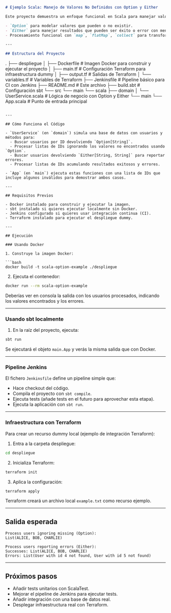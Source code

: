 ```markdown
# Ejemplo Scala: Manejo de Valores No Definidos con Option y Either

Este proyecto demuestra un enfoque funcional en Scala para manejar valores no definidos y evitar el abuso de `null`, utilizando las herramientas propias del lenguaje:

- `Option` para modelar valores que pueden o no existir.
- `Either` para manejar resultados que pueden ser éxito o error con mensajes claros.
- Procesamiento funcional con `map`, `flatMap`, `collect` para transformar colecciones evitando errores comunes.

---

## Estructura del Proyecto

```

.
├── despliegue
│   ├── Dockerfile         # Imagen Docker para construir y ejecutar el proyecto
│   ├── main.tf            # Configuración Terraform para infraestructura dummy
│   ├── output.tf          # Salidas de Terraform
│   └── variables.tf       # Variables de Terraform
├── Jenkinsfile            # Pipeline básico para CI con Jenkins
├── README.md              # Este archivo
├── build.sbt              # Configuración sbt
└── src
└── main
└── scala
├── domain
│   └── UserService.scala  # Lógica de negocio con Option y Either
└── main
└── App.scala          # Punto de entrada principal

````

---

## Cómo Funciona el Código

- `UserService` (en `domain`) simula una base de datos con usuarios y métodos para:
  - Buscar usuarios por ID devolviendo `Option[String]`.
  - Procesar listas de IDs ignorando los valores no encontrados usando `Option`.
  - Buscar usuarios devolviendo `Either[String, String]` para reportar errores.
  - Procesar listas de IDs acumulando resultados exitosos y errores.
  
- `App` (en `main`) ejecuta estas funciones con una lista de IDs que incluye algunos inválidos para demostrar ambos casos.

---

## Requisitos Previos

- Docker instalado para construir y ejecutar la imagen.
- sbt instalado si quieres ejecutar localmente sin Docker.
- Jenkins configurado si quieres usar integración continua (CI).
- Terraform instalado para ejecutar el despliegue dummy.

---

## Ejecución

### Usando Docker

1. Construye la imagen Docker:

```bash
docker build -t scala-option-example ./despliegue
````

2. Ejecuta el contenedor:

```bash
docker run --rm scala-option-example
```

Deberías ver en consola la salida con los usuarios procesados, indicando los valores encontrados y los errores.

---

### Usando sbt localmente

1. En la raíz del proyecto, ejecuta:

```bash
sbt run
```

Se ejecutará el objeto `main.App` y verás la misma salida que con Docker.

---

### Pipeline Jenkins

El fichero `Jenkinsfile` define un pipeline simple que:

* Hace checkout del código.
* Compila el proyecto con `sbt compile`.
* Ejecuta tests (añade tests en el futuro para aprovechar esta etapa).
* Ejecuta la aplicación con `sbt run`.

---

### Infraestructura con Terraform

Para crear un recurso dummy local (ejemplo de integración Terraform):

1. Entra a la carpeta despliegue:

```bash
cd despliegue
```

2. Inicializa Terraform:

```bash
terraform init
```

3. Aplica la configuración:

```bash
terraform apply
```

Terraform creará un archivo local `example.txt` como recurso ejemplo.

---

## Salida esperada

```
Process users ignoring missing (Option):
List(ALICE, BOB, CHARLIE)

Process users reporting errors (Either):
Successes: List(ALICE, BOB, CHARLIE)
Errors: List(User with id 4 not found, User with id 5 not found)
```

---

## Próximos pasos

* Añadir tests unitarios con ScalaTest.
* Mejorar el pipeline de Jenkins para ejecutar tests.
* Añadir integración con una base de datos real.
* Desplegar infraestructura real con Terraform.

